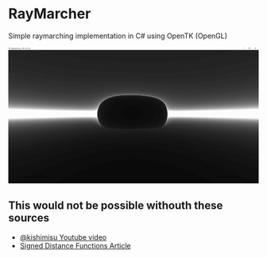 # RayMarcher
Simple raymarching implementation in C# using OpenTK (OpenGL)

![](./screenshots/screenshot1.png)

## This would not be possible withouth these sources
- [@kishimisu Youtube video](https://www.youtube.com/watch?v=khblXafu7iA)
- [Signed Distance Functions Article](https://iquilezles.org/articles/distfunctions/)